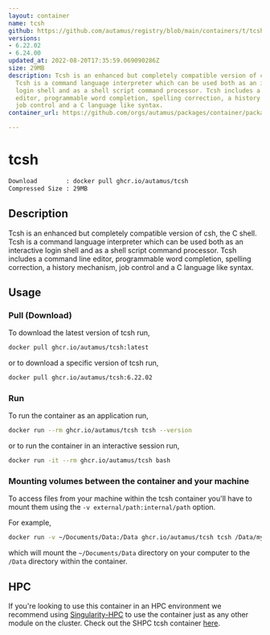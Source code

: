 ```yaml
---
layout: container
name: tcsh
github: https://github.com/autamus/registry/blob/main/containers/t/tcsh/spack.yaml
versions:
- 6.22.02
- 6.24.00
updated_at: 2022-08-20T17:35:59.069090286Z
size: 29MB
description: Tcsh is an enhanced but completely compatible version of csh, the C shell.
  Tcsh is a command language interpreter which can be used both as an interactive
  login shell and as a shell script command processor. Tcsh includes a command line
  editor, programmable word completion, spelling correction, a history mechanism,
  job control and a C language like syntax.
container_url: https://github.com/orgs/autamus/packages/container/package/tcsh

---
```

# tcsh
```bash 
Download        : docker pull ghcr.io/autamus/tcsh
Compressed Size : 29MB
```

## Description
Tcsh is an enhanced but completely compatible version of csh, the C shell. Tcsh is a command language interpreter which can be used both as an interactive login shell and as a shell script command processor. Tcsh includes a command line editor, programmable word completion, spelling correction, a history mechanism, job control and a C language like syntax.

## Usage
### Pull (Download)
To download the latest version of tcsh run,

```bash
docker pull ghcr.io/autamus/tcsh:latest
```

or to download a specific version of tcsh run,

```bash
docker pull ghcr.io/autamus/tcsh:6.22.02
```
### Run
To run the container as an application run,
```bash
docker run --rm ghcr.io/autamus/tcsh tcsh --version
```

or to run the container in an interactive session run,
```bash
docker run -it --rm ghcr.io/autamus/tcsh bash
```

### Mounting volumes between the container and your machine
To access files from your machine within the tcsh container you'll have to mount them using the `-v external/path:internal/path` option.

For example,
```bash
docker run -v ~/Documents/Data:/Data ghcr.io/autamus/tcsh tcsh /Data/myData.csv
```
which will mount the `~/Documents/Data` directory on your computer to the `/Data` directory within the container.

## HPC
If you're looking to use this container in an HPC environment we recommend using [Singularity-HPC](https://singularity-hpc.readthedocs.io) to use the container just as any other module on the cluster. Check out the SHPC tcsh container [here](https://singularityhub.github.io/singularity-hpc/r/ghcr.io-autamus-tcsh/).